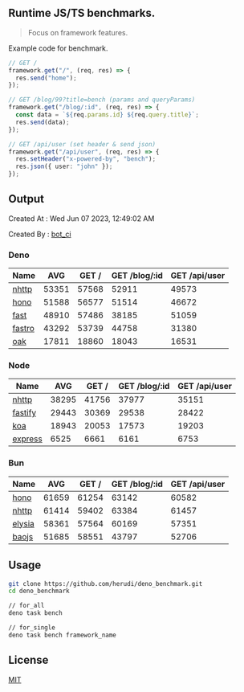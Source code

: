 ## Runtime JS/TS benchmarks.

> Focus on framework features.

Example code for benchmark.
```ts
// GET /
framework.get("/", (req, res) => {
  res.send("home");
});

// GET /blog/99?title=bench (params and queryParams)
framework.get("/blog/:id", (req, res) => {
  const data = `${req.params.id} ${req.query.title}`;
  res.send(data);
});

// GET /api/user (set header & send json)
framework.get("/api/user", (req, res) => {
  res.setHeader("x-powered-by", "bench");
  res.json({ user: "john" });
});
```

## Output
Created At : Wed Jun 07 2023, 12:49:02 AM

Created By : [bot_ci](https://github.com/herudi/deno_benchmarks/commits?author=github-actions%5Bbot%5D)


### Deno
|Name|AVG|GET /|GET /blog/:id|GET /api/user|
|----|----|----|----|----|
|[nhttp](https://github.com/nhttp/nhttp)|53351|57568|52911|49573|
|[hono](https://github.com/honojs/hono)|51588|56577|51514|46672|
|[fast](https://github.com/danteissaias/fast)|48910|57486|38185|51059|
|[fastro](https://github.com/fastrodev/fastro)|43292|53739|44758|31380|
|[oak](https://github.com/oakserver/oak)|17811|18860|18043|16531|
  


### Node
|Name|AVG|GET /|GET /blog/:id|GET /api/user|
|----|----|----|----|----|
|[nhttp](https://github.com/nhttp/nhttp)|38295|41756|37977|35151|
|[fastify](https://github.com/fastify/fastify)|29443|30369|29538|28422|
|[koa](https://github.com/koajs/koa)|18943|20053|17573|19203|
|[express](https://github.com/expressjs/express)|6525|6661|6161|6753|
  


### Bun
|Name|AVG|GET /|GET /blog/:id|GET /api/user|
|----|----|----|----|----|
|[hono](https://github.com/honojs/hono)|61659|61254|63142|60582|
|[nhttp](https://github.com/nhttp/nhttp)|61414|59402|63384|61457|
|[elysia](https://github.com/elysiajs/elysia)|58361|57564|60169|57351|
|[baojs](https://github.com/mattreid1/baojs)|51685|58551|43797|52706|
  



## Usage

```bash
git clone https://github.com/herudi/deno_benchmark.git
cd deno_benchmark

// for_all
deno task bench

// for_single
deno task bench framework_name
```

## License

[MIT](LICENSE)

